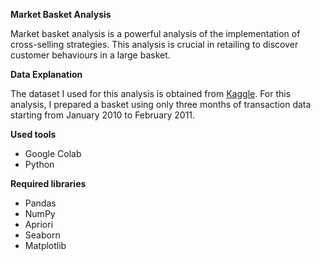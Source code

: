 **Market Basket Analysis** 

Market basket analysis is a powerful analysis of the implementation of cross-selling strategies. 
This analysis is crucial in retailing to discover customer behaviours in a large basket. 

**Data Explanation** 

The dataset I used for this analysis is obtained from [Kaggle](https://www.kaggle.com/code/wood0pecker1/apriori/input). For this analysis, I prepared a basket using only three months of transaction data starting from January 2010 to February 2011. 


**Used tools** 
* Google Colab
* Python 

**Required libraries**

* Pandas 
* NumPy
* Apriori
* Seaborn
* Matplotlib 







